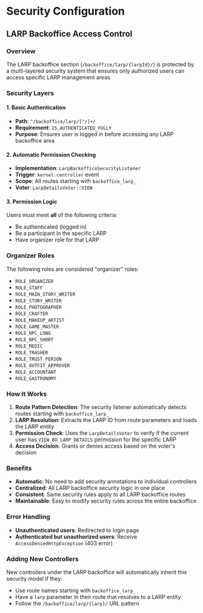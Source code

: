 # Security Configuration

## LARP Backoffice Access Control

### Overview
The LARP backoffice section (`/backoffice/larp/{larpId}/`) is protected by a multi-layered security system that ensures only authorized users can access specific LARP management areas.

### Security Layers

#### 1. Basic Authentication
- **Path**: `^/backoffice/larp/[^/]+/`
- **Requirement**: `IS_AUTHENTICATED_FULLY`
- **Purpose**: Ensures user is logged in before accessing any LARP backoffice area

#### 2. Automatic Permission Checking
- **Implementation**: `LarpBackofficeSecurityListener`
- **Trigger**: `kernel.controller` event
- **Scope**: All routes starting with `backoffice_larp_`
- **Voter**: `LarpDetailsVoter::VIEW`

#### 3. Permission Logic
Users must meet **all** of the following criteria:
- Be authenticated (logged in)
- Be a participant in the specific LARP
- Have organizer role for that LARP

### Organizer Roles
The following roles are considered "organizer" roles:
- `ROLE_ORGANIZER`
- `ROLE_STAFF`
- `ROLE_MAIN_STORY_WRITER`
- `ROLE_STORY_WRITER`
- `ROLE_PHOTOGRAPHER`
- `ROLE_CRAFTER`
- `ROLE_MAKEUP_ARTIST`
- `ROLE_GAME_MASTER`
- `ROLE_NPC_LONG`
- `ROLE_NPC_SHORT`
- `ROLE_MEDIC`
- `ROLE_TRASHER`
- `ROLE_TRUST_PERSON`
- `ROLE_OUTFIT_APPROVER`
- `ROLE_ACCOUNTANT`
- `ROLE_GASTRONOMY`

### How It Works

1. **Route Pattern Detection**: The security listener automatically detects routes starting with `backoffice_larp_`
2. **LARP Resolution**: Extracts the LARP ID from route parameters and loads the LARP entity
3. **Permission Check**: Uses the `LarpDetailsVoter` to verify if the current user has `VIEW_BO_LARP_DETAILS` permission for the specific LARP
4. **Access Decision**: Grants or denies access based on the voter's decision

### Benefits

- **Automatic**: No need to add security annotations to individual controllers
- **Centralized**: All LARP backoffice security logic in one place
- **Consistent**: Same security rules apply to all LARP backoffice routes
- **Maintainable**: Easy to modify security rules across the entire backoffice

### Error Handling
- **Unauthenticated users**: Redirected to login page
- **Authenticated but unauthorized users**: Receive `AccessDeniedHttpException` (403 error)

### Adding New Controllers
New controllers under the LARP backoffice will automatically inherit this security model if they:
- Use route names starting with `backoffice_larp_`
- Have a `larp` parameter in their route that resolves to a LARP entity
- Follow the `/backoffice/larp/{larp}/` URL pattern
